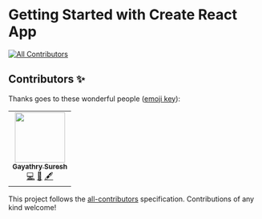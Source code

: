 # Getting Started with Create React App
<!-- ALL-CONTRIBUTORS-BADGE:START - Do not remove or modify this section -->
[![All Contributors](https://img.shields.io/badge/all_contributors-1-orange.svg?style=flat-square)](#contributors-)
<!-- ALL-CONTRIBUTORS-BADGE:END -->

## Contributors ✨

Thanks goes to these wonderful people ([emoji key](https://allcontributors.org/docs/en/emoji-key)):

<!-- ALL-CONTRIBUTORS-LIST:START - Do not remove or modify this section -->
<!-- prettier-ignore-start -->
<!-- markdownlint-disable -->
<table>
  <tr>
    <td align="center"><a href="https://iamgayathrysuresh.web.app/"><img src="https://avatars.githubusercontent.com/u/62144916?v=4?s=100" width="100px;" alt=""/><br /><sub><b>Gayathry Suresh</b></sub></a><br /><a href="https://github.com/hhhrrrttt222111/resume-builder/commits?author=Gayathry17" title="Code">💻</a> <a href="#design-Gayathry17" title="Design">🎨</a> <a href="#content-Gayathry17" title="Content">🖋</a></td>
  </tr>
</table>

<!-- markdownlint-restore -->
<!-- prettier-ignore-end -->

<!-- ALL-CONTRIBUTORS-LIST:END -->

This project follows the [all-contributors](https://github.com/all-contributors/all-contributors) specification. Contributions of any kind welcome!